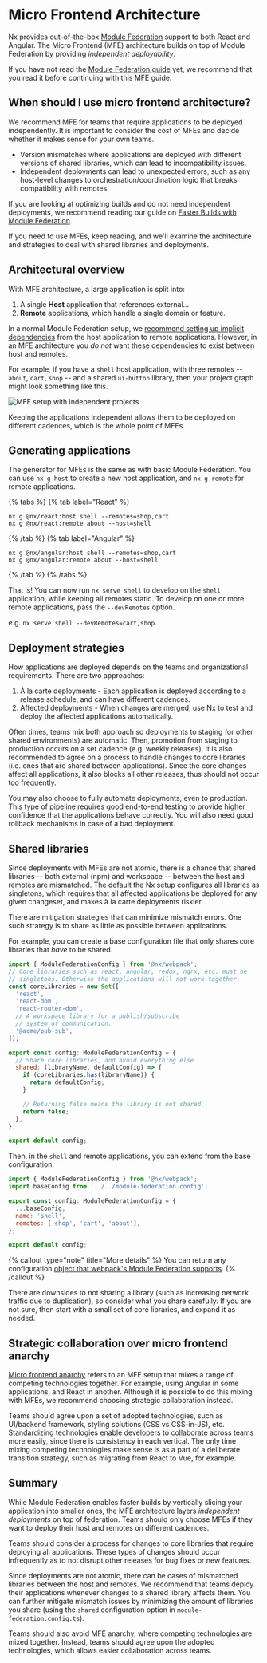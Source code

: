 # Micro Frontend Architecture

Nx provides out-of-the-box [Module Federation](/concepts/module-federation/faster-builds-with-module-federation) support to both
React and Angular. The Micro Frontend (MFE) architecture builds on top of Module Federation by providing _independent
deployability_.

If you have not read the [Module Federation guide](/concepts/module-federation/faster-builds-with-module-federation)
yet, we recommend that you read it
before continuing with this MFE guide.

## When should I use micro frontend architecture?

We recommend MFE for teams that require applications to be deployed independently. It is important to consider the cost
of MFEs and decide whether it makes sense for your own teams.

- Version mismatches where applications are deployed with different versions of shared libraries, which can lead to
  incompatibility issues.
- Independent deployments can lead to unexpected errors, such as any host-level changes to orchestration/coordination
  logic that breaks compatibility with remotes.

If you are looking at optimizing builds and do not need independent deployments, we recommend reading our guide on
[Faster Builds with Module Federation](/concepts/module-federation/faster-builds-with-module-federation).

If you need to use MFEs, keep reading, and we'll examine the architecture and strategies to deal with shared libraries
and
deployments.

## Architectural overview

With MFE architecture, a large application is split into:

1. A single **Host** application that references external...
2. **Remote** applications, which handle a single domain or feature.

In a normal Module Federation setup,
we [recommend setting up implicit dependencies](/concepts/module-federation/faster-builds-with-module-federation#architectural-overview)
from the host application to remote applications. However, in an MFE architecture you _do not_ want these dependencies
to exist between host and remotes.

For example, if you have a `shell` host application, with three remotes -- `about`, `cart`, `shop` -- and a shared
`ui-button` library, then your project graph might look something like this.

![MFE setup with independent projects](/shared/guides/module-federation/mfe-dep-graph.png)

Keeping the applications independent allows them to be deployed on different cadences, which is the whole point of MFEs.

## Generating applications

The generator for MFEs is the same as with basic Module Federation. You can use `nx g host` to create a new host
application, and `nx g remote` for remote applications.

{% tabs %}
{% tab label="React" %}

```shell
nx g @nx/react:host shell --remotes=shop,cart
nx g @nx/react:remote about --host=shell
```

{% /tab %}
{% tab label="Angular" %}

```shell
nx g @nx/angular:host shell --remotes=shop,cart
nx g @nx/angular:remote about --host=shell
```

{% /tab %}
{% /tabs %}

That is! You can now run `nx serve shell` to develop on the `shell` application, while keeping all remotes static. To
develop on one or more remote applications, pass the `--devRemotes` option.

e.g. `nx serve shell --devRemotes=cart,shop`.

## Deployment strategies

How applications are deployed depends on the teams and organizational requirements. There are two approaches:

1. À la carte deployments - Each application is deployed according to a release schedule, and can have different cadences.
2. Affected deployments - When changes are merged, use Nx to test and deploy the affected applications automatically.

Often times, teams mix both approach so deployments to staging (or other shared environments) are automatic. Then,
promotion from staging to production occurs on a set cadence (e.g. weekly releases). It is also recommended to agree on
a process to handle changes to core libraries (i.e. ones that are shared between applications). Since the core changes
affect all applications, it also blocks all other releases, thus should not occur too frequently.

You may also choose to fully automate deployments, even to production. This type of pipeline requires good end-to-end
testing to provide higher confidence that the applications behave correctly. You will also need good rollback mechanisms
in case of a bad deployment.

## Shared libraries

Since deployments with MFEs are not atomic, there is a chance that shared libraries -- both external (npm) and workspace --
between the host and remotes are mismatched. The default the Nx setup configures all libraries as singletons, which requires
that all affected applications be deployed for any given changeset, and makes à la carte deployments riskier.

There are mitigation strategies that can minimize mismatch errors. One such strategy is to share as little as possible
between applications.

For example, you can create a base configuration file that only shares core libraries that _have_ to be shared.

```javascript {% fileName="module-federation.config.ts" %}
import { ModuleFederationConfig } from '@nx/webpack';
// Core libraries such as react, angular, redux, ngrx, etc. must be
// singletons. Otherwise the applications will not work together.
const coreLibraries = new Set([
  'react',
  'react-dom',
  'react-router-dom',
  // A workspace library for a publish/subscribe
  // system of communication.
  '@acme/pub-sub',
]);

export const config: ModuleFederationConfig = {
  // Share core libraries, and avoid everything else
  shared: (libraryName, defaultConfig) => {
    if (coreLibraries.has(libraryName)) {
      return defaultConfig;
    }

    // Returning false means the library is not shared.
    return false;
  },
};

export default config;
```

Then, in the `shell` and remote applications, you can extend from the base configuration.

```javascript {% fileName="apps/shell/module-federation.config.ts" %}
import { ModuleFederationConfig } from '@nx/webpack';
import baseConfig from '../../module-federation.config';

export const config: ModuleFederationConfig = {
  ...baseConfig,
  name: 'shell',
  remotes: ['shop', 'cart', 'about'],
};

export default config;
```

{% callout type="note" title="More details" %}
You can return any configuration [object that webpack's Module Federation supports](https://webpack.js.org/plugins/module-federation-plugin/#sharing-hints).
{% /callout %}

There are downsides to not sharing a library (such as increasing network traffic due to duplication), so consider what
you share carefully. If you are not sure, then start with a small set of core libraries, and expand it as needed.

## Strategic collaboration over micro frontend anarchy

[Micro frontend anarchy](https://www.thoughtworks.com/en-ca/radar/techniques/micro-frontend-anarchy) refers to an MFE
setup that mixes a range of competing technologies together. For example, using Angular in some applications, and React
in another. Although it is possible to do this mixing with MFEs, we recommend choosing strategic collaboration instead.

Teams should agree upon a set of adopted technologies, such as UI/backend framework, styling solutions (CSS vs CSS-in-JS),
etc. Standardizing technologies enable developers to collaborate across teams more easily, since there is consistency
in each vertical. The only time mixing competing technologies make sense is as a part of a deliberate transition strategy,
such as migrating from React to Vue, for example.

## Summary

While Module Federation enables faster builds by vertically slicing your application into smaller ones, the
MFE architecture layers _independent deployments_ on top of federation. Teams should only choose MFEs
if they want to deploy their host and remotes on different cadences.

Teams should consider a process for changes to core libraries that require deploying all applications. These types of
changes should occur infrequently as to not disrupt other releases for bug fixes or new features.

Since deployments are not atomic, there can be cases of mismatched libraries between the host and remotes. We recommend
that teams deploy their applications whenever changes to a shared library affects them. You can further mitigate mismatch
issues by minimizing the amount of libraries you share (using the `shared` configuration option in
`module-federation.config.ts`).

Teams should also avoid MFE anarchy, where competing technologies are mixed together. Instead, teams should agree upon
the adopted technologies, which allows easier collaboration across teams.
